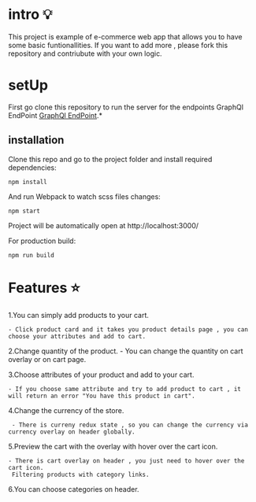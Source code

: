 #

# intro 💡

This project is example of e-commerce web app that allows you to have some basic funtionallities. If you want to add more , please fork this repository and contriubute with your own logic.

# setUp

First go clone this repository to run the server for the endpoints GraphQl EndPoint [GraphQl EndPoint](https://github.com/MohamedShehtaa/junior-react-endpoint).\*

## installation

Clone this repo and go to the project folder and install required dependencies:

```
npm install
```

And run Webpack to watch scss files changes:

```
npm start
```

Project will be automatically open at http://localhost:3000/

For production build:

```
npm run build
```

# Features ⭐

1.You can simply add products to your cart.

    - Click product card and it takes you product details page , you can choose your attributes and add to cart.

2.Change quantity of the product. - You can change the quantity on cart overlay or on cart page.

3.Choose attributes of your product and add to your cart.

    - If you choose same attribute and try to add product to cart , it will return an error "You have this product in cart".

4.Change the currency of the store.

     - There is curreny redux state , so you can change the currency via currency overlay on header globally.

5.Preview the cart with the overlay with hover over the cart icon.

    - There is cart overlay on header , you just need to hover over the cart icon.
     Filtering products with category links.

6.You can choose categories on header.
